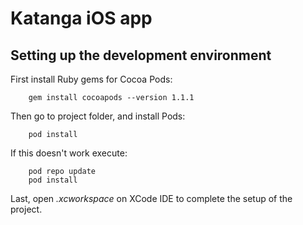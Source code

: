 # Katanga iOS app

## Setting up the development environment
First install Ruby gems for Cocoa Pods:

```shell
	gem install cocoapods --version 1.1.1
```

Then go to project folder, and install Pods:

```shell
	pod install
```
If this doesn't work execute:

```shell
	pod repo update
	pod install
```
Last, open *.xcworkspace* on XCode IDE to complete the setup of the project.
